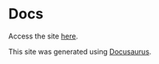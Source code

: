 # Docs

Access the site [here](https://lucidchain.github.io/docs/).

This site was generated using [Docusaurus](https://docusaurus.io/).